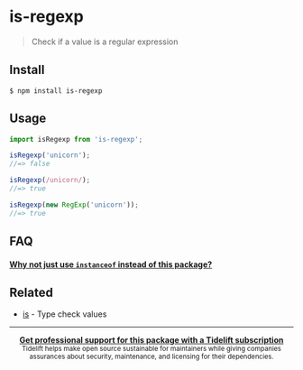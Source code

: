 # is-regexp

> Check if a value is a regular expression

## Install

```
$ npm install is-regexp
```

## Usage

```js
import isRegexp from 'is-regexp';

isRegexp('unicorn');
//=> false

isRegexp(/unicorn/);
//=> true

isRegexp(new RegExp('unicorn'));
//=> true
```

## FAQ

#### [Why not just use `instanceof` instead of this package?](https://github.com/sindresorhus/is#why-not-just-use-instanceof-instead-of-this-package)

## Related

- [is](https://github.com/sindresorhus/is) - Type check values

---

<div align="center">
	<b>
		<a href="https://tidelift.com/subscription/pkg/npm-is-regexp?utm_source=npm-is-regexp&utm_medium=referral&utm_campaign=readme">Get professional support for this package with a Tidelift subscription</a>
	</b>
	<br>
	<sub>
		Tidelift helps make open source sustainable for maintainers while giving companies<br>assurances about security, maintenance, and licensing for their dependencies.
	</sub>
</div>
